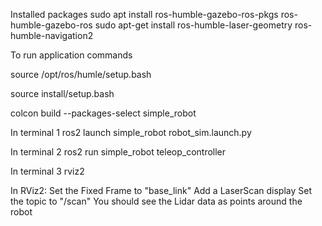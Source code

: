 Installed packages
sudo apt install ros-humble-gazebo-ros-pkgs ros-humble-gazebo-ros
sudo apt-get install ros-humble-laser-geometry ros-humble-navigation2

To run application commands

source /opt/ros/humle/setup.bash

source install/setup.bash

colcon build --packages-select simple_robot

In terminal 1
ros2 launch simple_robot robot_sim.launch.py

In terminal 2 
ros2 run simple_robot teleop_controller

In terminal 3 
rviz2

In RViz2:
Set the Fixed Frame to "base_link"
Add a LaserScan display
Set the topic to "/scan"
You should see the Lidar data as points around the robot